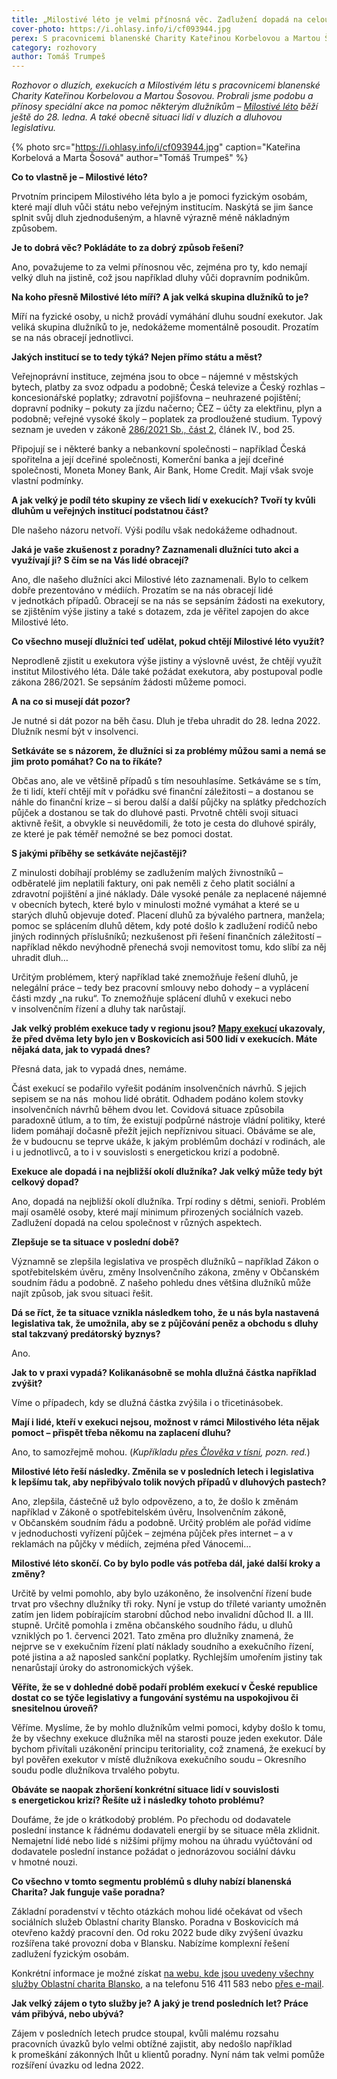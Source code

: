 ```yaml
---
title: „Milostivé léto je velmi přínosná věc. Zadlužení dopadá na celou společnost.“
cover-photo: https://i.ohlasy.info/i/cf093944.jpg
perex: S pracovnicemi blanenské Charity Kateřinou Korbelovou a Martou Šosovou jsme mluvili o dluzích, exekucích a právě probíhající speciální akci na pomoc některým dlužníkům.
category: rozhovory
author: Tomáš Trumpeš
---
```


*Rozhovor o dluzích, exekucích a Milostivém létu s pracovnicemi blanenské Charity Kateřinou Korbelovou a Martou Šosovou. Probrali jsme podobu a přínosy speciální akce na pomoc některým dlužníkům – [Milostivé léto](https://milostiveleto.cz/) běží ještě do 28. ledna. A také obecně situaci lidí v dluzích a dluhovou legislativu.*

{% photo src="https://i.ohlasy.info/i/cf093944.jpg" caption="Kateřina Korbelová a Marta Šosová" author="Tomáš Trumpeš" %}

**Co to vlastně je – Milostivé léto?**

Prvotním principem Milostivého léta bylo a je pomoci fyzickým osobám, které mají dluh vůči státu nebo veřejným institucím. Naskýtá se jim šance splnit svůj dluh zjednodušeným, a hlavně výrazně méně nákladným způsobem.

**Je to dobrá věc? Pokládáte to za dobrý způsob řešení?**

Ano, považujeme to za velmi přínosnou věc, zejména pro ty, kdo nemají velký dluh na jistině, což jsou například dluhy vůči dopravním podnikům.

**Na koho přesně Milostivé léto míří? A jak velká skupina dlužníků to je?**

Míří na fyzické osoby, u nichž provádí vymáhání dluhu soudní exekutor. Jak veliká skupina dlužníků to je, nedokážeme momentálně posoudit. Prozatím se na nás obracejí jednotlivci.

**Jakých institucí se to tedy týká? Nejen přímo státu a měst?**

Veřejnoprávní instituce, zejména jsou to obce – nájemné v městských bytech, platby za svoz odpadu a podobně; Česká televize a Český rozhlas – koncesionářské poplatky; zdravotní pojišťovna – neuhrazené pojištění; dopravní podniky –⁠ pokuty za jízdu načerno; ČEZ – účty za elektřinu, plyn a podobně; veřejné vysoké školy – poplatek za prodloužené studium. Typový seznam je uveden v zákoně [286/2021 Sb., část 2](https://www.zakonyprolidi.cz/cs/2021-286#cast2), článek IV., bod 25.

Připojují se i některé banky a nebankovní společnosti – například Česká spořitelna a její dceřiné společnosti, Komerční banka a její dceřiné společnosti, Moneta Money Bank, Air Bank, Home Credit. Mají však svoje vlastní podmínky.

**A jak velký je podíl této skupiny ze všech lidí v exekucích? Tvoří ty kvůli dluhům u veřejných institucí podstatnou část?**

Dle našeho názoru netvoří. Výši podílu však nedokážeme odhadnout. 

**Jaká je vaše zkušenost z poradny? Zaznamenali dlužníci tuto akci a využívají ji? S čím se na Vás lidé obracejí?**

Ano, dle našeho dlužníci akci Milostivé léto zaznamenali. Bylo to celkem dobře prezentováno v médiích. Prozatím se na nás obracejí lidé v jednotkách případů. Obracejí se na nás se sepsáním žádosti na exekutory, se zjištěním výše jistiny a také s dotazem, zda je věřitel zapojen do akce Milostivé léto.

**Co všechno musejí dlužníci teď udělat, pokud chtějí Milostivé léto využít?**

Neprodleně zjistit u exekutora výše jistiny a výslovně uvést, že chtějí využít institut Milostivého léta. Dále také požádat exekutora, aby postupoval podle zákona 286/2021. Se sepsáním žádosti můžeme pomoci.

**A na co si musejí dát pozor?**

Je nutné si dát pozor na běh času. Dluh je třeba uhradit do 28. ledna 2022. Dlužník nesmí být v insolvenci. 

**Setkáváte se s názorem, že dlužníci si za problémy můžou sami a nemá se jim proto pomáhat? Co na to říkáte?**

Občas ano, ale ve většině případů s tím nesouhlasíme. Setkáváme se s tím, že ti lidí, kteří chtějí mít v pořádku své finanční záležitosti – a dostanou se náhle do finanční krize – si berou další a další půjčky na splátky předchozích půjček a dostanou se tak do dluhové pasti. Prvotně chtěli svoji situaci aktivně řešit, a obvykle si neuvědomili, že toto je cesta do dluhové spirály, ze které je pak téměř nemožné se bez pomoci dostat. 

**S jakými příběhy se setkáváte nejčastěji?**

Z minulosti dobíhají problémy se zadlužením malých živnostníků – odběratelé jim neplatili faktury, oni pak neměli z čeho platit sociální a zdravotní pojištění a jiné náklady. Dále vysoké penále za neplacené nájemné v obecních bytech, které bylo v minulosti možné vymáhat a které se u starých dluhů objevuje doteď. Placení dluhů za bývalého partnera, manžela; pomoc se splácením dluhů dětem, kdy poté došlo k zadlužení rodičů nebo jiných rodinných příslušníků; nezkušenost při řešení finančních záležitostí – například někdo nevýhodně přenechá svoji nemovitost tomu, kdo slíbí za něj uhradit dluh…

Určitým problémem, který například také znemožňuje řešení dluhů, je nelegální práce – tedy bez pracovní smlouvy nebo dohody – a vyplácení části mzdy „na ruku“. To znemožňuje splácení dluhů v exekuci nebo v insolvenčním řízení a dluhy tak narůstají.

**Jak velký problém exekuce tady v regionu jsou? [Mapy exekucí](http://mapaexekuci.cz/) ukazovaly, že před dvěma lety bylo jen v Boskovicích asi 500 lidí v exekucích. Máte nějaká data, jak to vypadá dnes?**

Přesná data, jak to vypadá dnes, nemáme. 

Část exekucí se podařilo vyřešit podáním insolvenčních návrhů. S jejich sepisem se na nás  mohou lidé obrátit. Odhadem podáno kolem stovky insolvenčních návrhů během dvou let. Covidová situace způsobila paradoxně útlum, a to tím, že existují podpůrné nástroje vládní politiky, které lidem pomáhají dočasně přežít jejich nepříznivou situaci. Obáváme se ale, že v budoucnu se teprve ukáže, k jakým problémům dochází v rodinách, ale i u jednotlivců, a to i v souvislosti s energetickou krizí a podobně.

**Exekuce ale dopadá i na nejbližší okolí dlužníka? Jak velký může tedy být celkový dopad?**

Ano, dopadá na nejbližší okolí dlužníka. Trpí rodiny s dětmi, senioři. Problém mají osamělé osoby, které mají minimum přirozených sociálních vazeb. Zadlužení dopadá na celou společnost v různých aspektech. 

**Zlepšuje se ta situace v poslední době?**

Významně se zlepšila legislativa ve prospěch dlužníků – například Zákon o spotřebitelském úvěru, změny Insolvenčního zákona, změny v Občanském soudním řádu a podobně. Z našeho pohledu dnes většina dlužníků může najít způsob, jak svou situaci řešit.

**Dá se říct, že ta situace vznikla následkem toho, že u nás byla nastavená legislativa tak, že umožnila, aby se z půjčování peněz a obchodu s dluhy stal takzvaný predátorský byznys?**

Ano.

**Jak to v praxi vypadá? Kolikanásobně se mohla dlužná částka například zvýšit?**

Víme o případech, kdy se dlužná částka zvýšila i o třicetinásobek.

**Mají i lidé, kteří v exekuci nejsou, možnost v rámci Milostivého léta nějak pomoct – přispět třeba někomu na zaplacení dluhu?**

Ano, to samozřejmě mohou. (*Kupříkladu [přes Člověka v tísni](https://milostiveleto.cz/pro-darce/), pozn. red.*)

**Milostivé léto řeší následky. Změnila se v posledních letech i legislativa k lepšímu tak, aby nepřibývalo tolik nových případů v dluhových pastech?**

Ano, zlepšila, částečně už bylo odpovězeno, a to, že došlo k změnám například v Zákoně o spotřebitelském úvěru, Insolvenčním zákoně, v Občanském soudním řádu a podobně. Určitý problém ale pořád vidíme v jednoduchosti vyřízení půjček – zejména půjček přes internet – a v reklamách na půjčky v médiích, zejména před Vánocemi…

**Milostivé léto skončí. Co by bylo podle vás potřeba dál, jaké další kroky a změny?**

Určitě by velmi pomohlo, aby bylo uzákoněno, že insolvenční řízení bude trvat pro všechny dlužníky tři roky. Nyní je vstup do tříleté varianty umožněn zatím jen lidem pobírajícím starobní důchod nebo invalidní důchod II. a III. stupně. Určitě pomohla i změna občanského soudního řádu, u dluhů vzniklých po 1. červenci 2021. Tato změna pro dlužníky znamená, že nejprve se v exekučním řízení platí náklady soudního a exekučního řízení, poté jistina a až naposled sankční poplatky. Rychlejším umořením jistiny tak nenarůstají úroky do astronomických výšek.

**Věříte, že se v dohledné době podaří problém exekucí v České republice dostat co se týče legislativy a fungování systému na uspokojivou či snesitelnou úroveň?**

Věříme. Myslíme, že by mohlo dlužníkům velmi pomoci, kdyby došlo k tomu, že by všechny exekuce dlužníka měl na starosti pouze jeden exekutor. Dále bychom přivítali uzákonění principu teritoriality, což znamená, že exekucí by byl pověřen exekutor v místě dlužníkova exekučního soudu – Okresního soudu podle dlužníkova trvalého pobytu.

**Obáváte se naopak zhoršení konkrétní situace lidí v souvislosti s energetickou krizí? Řešíte už i následky tohoto problému?**

Doufáme, že jde o krátkodobý problém. Po přechodu od dodavatele poslední instance k řádnému dodavateli energií by se situace měla zklidnit. Nemajetní lidé nebo lidé s nižšími příjmy mohou na úhradu vyúčtování od dodavatele poslední instance požádat o jednorázovou sociální dávku v hmotné nouzi.

**Co všechno v tomto segmentu problémů s dluhy nabízí blanenská Charita? Jak funguje vaše poradna?**

Základní poradenství v těchto otázkách mohou lidé očekávat od všech sociálních služeb Oblastní charity Blansko. Poradna v Boskovicích má otevřeno každý pracovní den. Od roku 2022 bude díky zvýšení úvazku rozšířena také provozní doba v Blansku. Nabízíme komplexní řešení zadlužení fyzickým osobám.

Konkrétní informace je možné získat [na webu, kde jsou uvedeny všechny služby Oblastní charita Blansko](https://blansko.charita.cz/co-delame/), a na telefonu 516 411 583 nebo [přes e-mail](mailto:poradna.boskovice@blansko.charita.cz).

**Jak velký zájem o tyto služby je? A jaký je trend posledních let? Práce vám přibývá, nebo ubývá?**

Zájem v posledních letech prudce stoupal, kvůli malému rozsahu pracovních úvazků bylo velmi obtížné zajistit, aby nedošlo například k promeškání zákonných lhůt u klientů poradny. Nyní nám tak velmi pomůže rozšíření úvazku od ledna 2022.